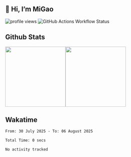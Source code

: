 ## 👋 Hi, I’m MiGao

![profile views](https://komarev.com/ghpvc/?username=migaox&style=for-the-badge)
![GitHub Actions Workflow Status](https://img.shields.io/github/actions/workflow/status/migaox/migaox/waka-readme.yml?style=for-the-badge)

## Github Stats

<div style="display: flex;" align="center">
    <img src="https://github-readme-stats.vercel.app/api?username=migaox&layout=compact&count_private=true&show_icons=true&theme=github_dark&hide_border=true" style="height: 192px;"/>
    <img src="https://github-readme-stats.vercel.app/api/top-langs?username=migaox&layout=compact&count_private=true&theme=github_dark&hide_border=true&langs_count=8" style="height: 192px;" />
</div>

## Wakatime

<!--START_SECTION:waka-->

```txt
From: 30 July 2025 - To: 06 August 2025

Total Time: 0 secs

No activity tracked
```

<!--END_SECTION:waka-->